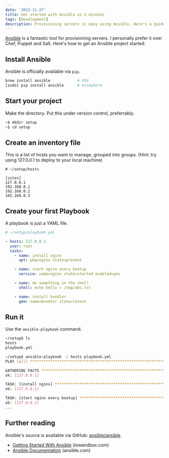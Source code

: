 ```yaml
---
date: '2013-11-27'
title: Get started with Ansible in 2 minutes
tags: [Development]
description: Provisioning servers is easy using Ansible. Here's a guide to set it up from scratch.
---
```


[Ansible](http://ansible.com) is a fantastic tool for provisioning servers. I personally prefer it over Chef, Puppet and Salt. Here's how to get an Ansible project started.

## Install Ansible

Ansible is officially available via `pip`.

```sh
brew install ansible            # OSX
[sudo] pip install ansible      # elsewhere
```

<!-- {.-terminal} -->

## Start your project

Make the directory. Put this under version control, preferrably.

```sh
~$ mkdir setup
~$ cd setup
```

<!-- {.-terminal} -->

## Create an inventory file

This is a list of hosts you want to manage, grouped into groups. (Hint: try
using 127.0.0.1 to deploy to your local machine)

```dosini
# ~/setup/hosts

[sites]
127.0.0.1
192.168.0.1
192.168.0.2
192.168.0.3
```

## Create your first Playbook

A playbook is just a YAML file.

```yaml
# ~/setup/playbook.yml

- hosts: 127.0.0.1
  user: root
  tasks:
    - name: install nginx
      apt: pkg=nginx state=present

    - name: start nginx every bootup
      service: name=nginx state=started enabled=yes

    - name: do something in the shell
      shell: echo hello > /tmp/abc.txt

    - name: install bundler
      gem: name=bundler state=latest
```

## Run it

Use the `ansible-playbook` command.

```sh
~/setup$ ls
hosts
playbook.yml
```

<!-- {.-terminal} -->

```sh
~/setup$ ansible-playbook -i hosts playbook.yml
PLAY [all] ********************************************************************

GATHERING FACTS ***************************************************************
ok: [127.0.0.1]

TASK: [install nginx] *********************************************************
ok: [127.0.0.1]

TASK: [start nginx every bootup] **********************************************
ok: [127.0.0.1]
...
```

<!-- {.-wide} -->

## Further reading

Ansible's source is available via GitHub: [ansible/ansible](https://github.com/ansible/ansible).

- [Getting Started With Ansible](http://lowendbox.com/blog/getting-started-with-ansible/) (lowendbox.com)
- [Ansible Documentation](http://docs.ansible.com/modules.html) (ansible.com)
